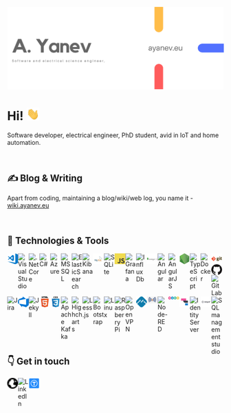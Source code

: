 [![ayanev.eu](https://raw.githubusercontent.com/atanasyanew/atanasyanew/master/assets/poster-01.png "ayanev.eu")](https://ayanev.eu/)

# Hi! <img src="https://raw.githubusercontent.com/atanasyanew/atanasyanew/master/assets/wave.gif" width="30px">

Software developer, electrical engineer, PhD student, avid in IoT and home automation.

<br>

## &#x270d; Blog & Writing

Apart from coding, maintaining a blog/wiki/web log, you name it - [wiki.ayanev.eu](https://wiki.ayanev.eu/)

<br>

## 🔧 Technologies & Tools

<img align="left" width="25px" alt="Visual Studio code"    src="https://raw.githubusercontent.com/github/explore/80688e429a7d4ef2fca1e82350fe8e3517d3494d/topics/visual-studio-code/visual-studio-code.png" />
<img align="left" width="25px" alt="Visual Studio"         src="https://cdn.worldvectorlogo.com/logos/visual-studio-2013.svg" />
<img align="left" width="25px" alt=".Net Core"             src="https://cdn.worldvectorlogo.com/logos/dot-net-core-7.svg" />
<img align="left" width="25px" alt="C#"                    src="https://cdn.worldvectorlogo.com/logos/c--4.svg" />
<img align="left" width="25px" alt="Azure"                 src="https://cdn.worldvectorlogo.com/logos/azure-1.svg" />
<img align="left" width="25px" alt="MS SQL"                src="https://cdn.worldvectorlogo.com/logos/microsoft-sql-server.svg" />
<img align="left" width="25px" alt="ElasticSearch"         src="https://cdn.worldvectorlogo.com/logos/elastic-elasticsearch.svg" />
<img align="left" width="25px" alt="Kibana"                src="https://cdn.worldvectorlogo.com/logos/elastic-kibana.svg" />
<img align="left" width="25px" alt="MySQL"                 src="https://raw.githubusercontent.com/github/explore/80688e429a7d4ef2fca1e82350fe8e3517d3494d/topics/mysql/mysql.png" />
<img align="left" width="25px" alt="SQLite"                src="https://cdn.worldvectorlogo.com/logos/sqlite.svg" />
<img align="left" width="25px" alt="JavaScript"            src="https://raw.githubusercontent.com/github/explore/80688e429a7d4ef2fca1e82350fe8e3517d3494d/topics/javascript/javascript.png" />
<img align="left" width="25px" alt="Grafana"               src="https://cdn.worldvectorlogo.com/logos/grafana.svg" />
<img align="left" width="25px" alt="InfluxDb"              src="https://cdn.worldvectorlogo.com/logos/influxdb.svg" />
<img align="left" width="25px" alt="MongoDB"               src="https://raw.githubusercontent.com/github/explore/80688e429a7d4ef2fca1e82350fe8e3517d3494d/topics/mongodb/mongodb.png" />
<img align="left" width="25px" alt="Angular"               src="https://cdn.worldvectorlogo.com/logos/angular-icon-1.svg" />
<img align="left" width="25px" alt="AngularJS"             src="https://cdn.worldvectorlogo.com/logos/angular.svg" />
<img align="left" width="25px" alt="Node.js"               src="https://raw.githubusercontent.com/github/explore/80688e429a7d4ef2fca1e82350fe8e3517d3494d/topics/nodejs/nodejs.png" />
<img align="left" width="25px" alt="TypeScript"            src="https://cdn.worldvectorlogo.com/logos/typescript.svg" />
<img align="left" width="25px" alt="Docker"                src="https://cdn.worldvectorlogo.com/logos/docker.svg" />
<img align="left" width="25px" alt="Git"                   src="https://raw.githubusercontent.com/github/explore/80688e429a7d4ef2fca1e82350fe8e3517d3494d/topics/git/git.png" />
<img align="left" width="25px" alt="GitHub"                src="https://raw.githubusercontent.com/github/explore/78df643247d429f6cc873026c0622819ad797942/topics/github/github.png" />
<img align="left" width="25px" alt="GitLab"                src="https://cdn.worldvectorlogo.com/logos/gitlab.svg" />
<img align="left" width="25px" alt="Jira"                  src="https://cdn.worldvectorlogo.com/logos/jira-3.svg" />
<img align="left" width="25px" alt="Azure DevOps"          src="https://raw.githubusercontent.com/atanasyanew/atanasyanew/master/assets/logo-azure-devops.svg" />
<img align="left" width="25px" alt="Jekyll"                src="https://cdn.worldvectorlogo.com/logos/jekyll.svg" />
<img align="left" width="25px" alt="HTML5"                 src="https://raw.githubusercontent.com/github/explore/80688e429a7d4ef2fca1e82350fe8e3517d3494d/topics/html/html.png" />
<img align="left" width="25px" alt="CSS3"                  src="https://raw.githubusercontent.com/github/explore/80688e429a7d4ef2fca1e82350fe8e3517d3494d/topics/css/css.png" />
<img align="left" width="25px" alt="Apache Kafka"          src="https://cdn.worldvectorlogo.com/logos/kafka.svg" />
<img align="left" width="25px" alt="Highcharts"            src="https://cdn.worldvectorlogo.com/logos/highcharts.svg" />
<img align="left" width="25px" alt="Less.js"               src="https://cdn.worldvectorlogo.com/logos/less.svg" />
<img align="left" width="25px" alt="Bootstrap"             src="https://cdn.worldvectorlogo.com/logos/bootstrap-4.svg" />
<img align="left" width="25px" alt="Linux"                 src="https://cdn.worldvectorlogo.com/logos/linux-tux.svg" />
<img align="left" width="25px" alt="Raspberry Pi"          src="https://cdn.worldvectorlogo.com/logos/raspberry-pi.svg" />
<img align="left" width="25px" alt="OpenVPN"               src="https://cdn.worldvectorlogo.com/logos/openvpn-logo-1.svg" />
<img align="left" width="25px" alt="MongooseOS"            src="https://raw.githubusercontent.com/atanasyanew/atanasyanew/master/assets/logo-mongoose-os.png" />
<img align="left" width="25px" alt="Mosquitto MQTT"        src="https://raw.githubusercontent.com/atanasyanew/atanasyanew/master/assets/logo-mosquitto-mqtt.png" />
<img align="left" width="25px" alt="Node-RED"              src="https://raw.githubusercontent.com/atanasyanew/atanasyanew/master/assets/logo-node-red.pmg" />
<img align="left" width="25px" alt="Hugo"                  src="https://raw.githubusercontent.com/atanasyanew/atanasyanew/master/assets/logo-hugo.svg" />
<img align="left" width="25px" alt="Elastic APM"           src="https://raw.githubusercontent.com/atanasyanew/atanasyanew/master/assets/logo-elastic-apm.png" />
<img align="left" width="25px" alt="IdentityServer"        src="https://raw.githubusercontent.com/atanasyanew/atanasyanew/master/assets/logo-Identity-server" />
<img align="left" width="25px" alt="Telegraf"              src="https://raw.githubusercontent.com/atanasyanew/atanasyanew/master/assets/logo-telegraf.svg" />
<img align="left" width="25px" alt="SQL management studio" src="https://raw.githubusercontent.com/atanasyanew/atanasyanew/master/assets/logo-mssms" />

<!-- Data structures
Algorithms
Design patterns


Express.js
Postman

IoT
Samba
Microservices
W3.css
W3.js
Prusa
3D printing
Fusion 360
Onfido
4Stop
PayPal
Stripe
CI/CD
UML
KendоUI
.NET
ASP NET Web API
VSTO
IIS
Code First
Database First
Stored procedure
-->

<br>
<br>
<br>

## &#x1F447; Get in touch

[<img align="left" width="25px" alt="Web"         src="https://raw.githubusercontent.com/iconic/open-iconic/master/svg/globe.svg" />][website]
[<img align="left" width="25px" alt="LinkedIn"    src="https://cdn.jsdelivr.net/npm/simple-icons@v3/icons/linkedin.svg" />][linkedin]
[<img align="left" width="25px" alt="Thingiverse" src="https://raw.githubusercontent.com/atanasyanew/atanasyanew/master/assets/logo-thingiverse.png" />][thingiverse]
<!-- [<img align="left" width="25px" alt="Medium"      src="https://cdn.jsdelivr.net/npm/simple-icons@v3/icons/medium.svg" />][medium] -->

<br>
<br>

<!-- 
## &#x1f4c8; GitHub Stats

<a href="https://github.com/atanasyanew/atanasyanew">
  <img align="center" src="https://github-readme-stats.vercel.app/api/top-langs/?username=atanasyanew&hide=php,html&title_color=ffffff&text_color=c9cacc&icon_color=2bbc8a&bg_color=1d1f21" />
</a>
<a href="https://github.com/atanasyanew/atanasyanew">
  <img align="center" src="https://github-readme-stats.vercel.app/api?username=atanasyanew&show_icons=true&line_height=27&count_private=true&title_color=ffffff&text_color=c9cacc&icon_color=2bbc8a&bg_color=1d1f21" alt="Martin's GitHub Stats" />
</a> 
-->

<!-- Resources -->
<!-- Icons: https://simpleicons.org/ -->
<!-- GitHub Stats: https://github.com/anuraghazra/github-readme-stats -->
<!-- Emojis: https://emojipedia.org/emoji/ -->
<!-- HTML Emojis: https://www.fileformat.info/index.htm -->
<!-- Shields: https://shields.io/ -->
<!-- Awesome GitHub Profile README: https://github.com/abhisheknaiidu/awesome-github-profile-readme -->

[website]: https://ayanev.eu
[linkedin]: https://www.linkedin.com/in/ayanew
[medium]: https://medium.com/@atanas.yanew
[thingiverse]: https://www.thingiverse.com/ayanev
